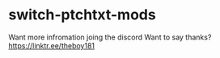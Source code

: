 # switch-ptchtxt-mods

Want more infromation joing the discord
Want to say thanks? https://linktr.ee/theboy181 
